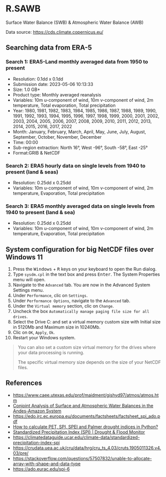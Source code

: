# R.SAWB
Surface Water Balance (SWB) &amp; Atmospheric Water Balance (AWB)  

Data source: https://cds.climate.copernicus.eu/

## Searching data from ERA-5

### Search 1: ERA5-Land monthly averaged data from 1950 to present
	
* Resolution: 0.1dd x 0.1dd
* Submission date: 2023-05-06 10:13:33
* Size: 1.0 GB+
* Product type: Monthly averaged reanalysis
* Variables: 10m u-component of wind, 10m v-component of wind, 2m temperature, Total evaporation, Total precipitation
* Year: 1980, 1981, 1982, 1983, 1984, 1985, 1986, 1987, 1988, 1989, 1990, 1991, 1992, 1993, 1994, 1995, 1996, 1997, 1998, 1999, 2000, 2001, 2002, 2003, 2004, 2005, 2006, 2007, 2008, 2009, 2010, 2011, 2012, 2013, 2014, 2015, 2016, 2017, 2022
* Month: January, February, March, April, May, June, July, August, September, October, November, December
* Time: 00:00
* Sub-region extraction: North 16°, West -96°, South -58°, East -25°
* Format:GRIB & NetCDF


### Search 2: ERA5 hourly data on single levels from 1940 to present (land & seas)

* Resolution: 0.25dd x 0.25dd
* Variables: 10m u-component of wind, 10m v-component of wind, 2m temperature, Evaporation, Total precipitation


### Search 3: ERA5 monthly averaged data on single levels from 1940 to present (land & sea)
	
* Resolution: 0.25dd x 0.25dd
* Variables: 10m u-component of wind, 10m v-component of wind, 2m temperature, Evaporation, Total precipitation


## System configuration for big NetCDF files over Windows 11

1. Press the <kbd>Windows</kbd> + <kbd>R</kbd> keys on your keyboard to open the Run dialog.
2. Type `sysdm.cpl` in the text box and press <kbd>Enter</kbd>. The System Properties menu will open.
3. Navigate to the `Advanced` tab. You are now in the Advanced System Settings menu.
4. Under `Performance`, clic on `Settings`.
5. Under `Performance Options`, navigate to the `Advanced` tab.
6. Under the `Virtual memory` section, clic on `Change`.
7. Uncheck the box `Automatically manage paging file size for all drives`.
8. Select the Drive C: and set a virtual memory custom size with Initial size in 5120Mb and Maximum size in 10240Mb. 
9. Clic on `OK`, `Apply`, `Ok`.
10. Restart your Windows system.

> You can also set a custom size virtual memory for the drives where your data processing is running.
> 
> The specific virtual memory size depends on the size of your NetCDF files.


## References

* https://www.caee.utexas.edu/prof/maidment/gishyd97/atmos/atmos.htm
* [Conjoint Analysis of Surface and Atmospheric Water Balances in the Andes-Amazon System](https://agupubs.onlinelibrary.wiley.com/doi/full/10.1029/2017WR021338)
* https://edo.jrc.ec.europa.eu/documents/factsheets/factsheet_spi_ado.pdf
* [How to calculate PET, SPI, SPEI and Palmer drought indices in Python?](https://www.youtube.com/watch?v=WMF45KQiQAM)
* [Standardized Precipitation Index (SPI) | Drought & Flood Monitor](https://www.youtube.com/watch?v=zYT5VpQWJAQ)
* https://climatedataguide.ucar.edu/climate-data/standardized-precipitation-index-spi
* https://crudata.uea.ac.uk/cru/data/hrg/cru_ts_4.03/cruts.1905011326.v4.03/pre/
* https://stackoverflow.com/questions/57507832/unable-to-allocate-array-with-shape-and-data-type
* https://ado.eurac.edu/spi-6